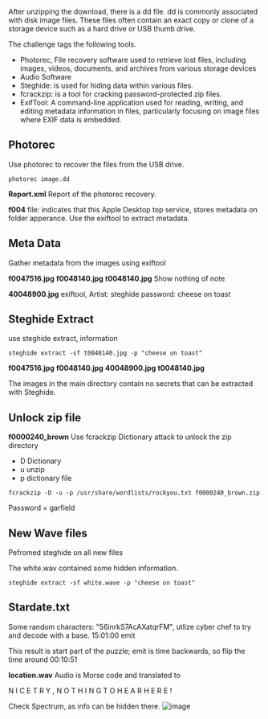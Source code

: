 After unzipping the download, there is a dd file. dd is commonly associated with disk image files. These files often contain an exact copy or clone of a storage device such as a hard drive or USB thumb drive. 

The challenge tags the following tools. 
- Photorec, File recovery software used to retrieve lost files, including images, videos, documents, and archives from various storage devices
- Audio Software
- Steghide: is used for hiding data within various files.
- fcrackzip: is a tool for cracking password-protected zip files. 
- ExifTool: A command-line application used for reading, writing, and editing metadata information in files, particularly focusing on image files where EXIF data is embedded.

## Photorec
Use photorec to recover the files from the USB drive. 
```
photorec image.dd
```

**Report.xml**
Report of the photorec recovery.

**f004**
file: indicates that this Apple Desktop top service, stores metadata on folder apperance. 
Use the exiftool to extract metadata. 


## Meta Data
Gather metadata from the images using exiftool

**f0047516.jpg**
**f0048140.jpg**
**t0048140.jpg**
Show nothing of note

**40048900.jpg**
exiftool, Artist: steghide password: cheese on toast




## Steghide Extract
use steghide extract, information 
```
steghide extract -sf t0048140.jpg -p "cheese on toast" 
```
**f0047516.jpg**
**f0048140.jpg**
**40048900.jpg**
**t0048140.jpg**

The images in the main directory contain no secrets that can be extracted with Steghide. 



## Unlock zip file
**f0000240_brown**
Use fcrackzip Dictionary attack to unlock the zip directory
- D Dictionary
- u unzip
- p dictionary file

```
fcrackzip -D -u -p /usr/share/wordlists/rockyou.txt f0000240_brown.zip
```
Password = garfield

## New Wave files
Pefromed steghide on all new files

The white.wav contained some hidden information. 
```
steghide extract -sf white.wave -p "cheese on toast"
```

## Stardate.txt
Some random characters: "56inrkS7AcAXatqrFM", utlize cyber chef to try and decode with a base. 
15:01:00
emit

This result is start part of the puzzle; emit is time backwards, so flip the time around
00:10:51


**location.wav**
Audio is Morse code and translated to 

N I C E T R Y , N O T H I N G T O H E A R H E R E !

Check Spectrum, as info can be hidden there. 
![image](https://github.com/Shawn-Nichol/BlueTeam/assets/30714313/bc9932c2-daac-44cb-9e37-b2c583608583)













